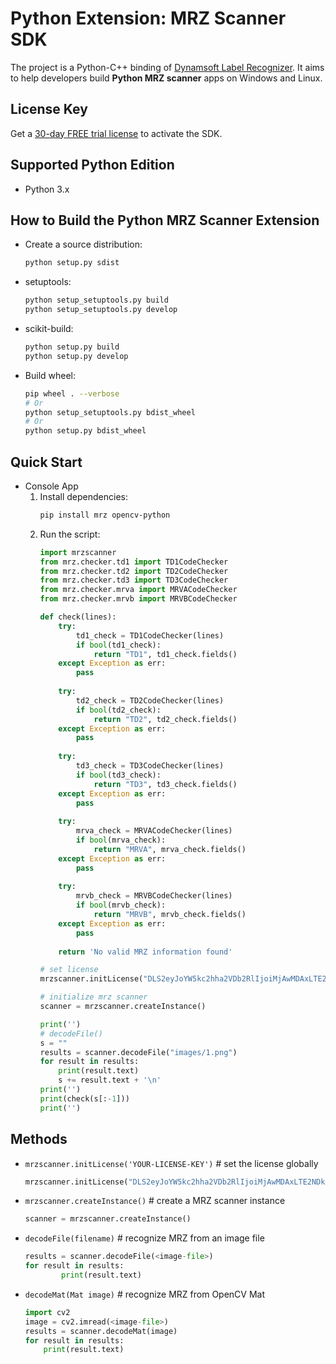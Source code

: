 # Python Extension: MRZ Scanner SDK 
The project is a Python-C++ binding of [Dynamsoft Label Recognizer](https://www.dynamsoft.com/label-recognition/overview/). It aims to help developers build **Python MRZ scanner** apps on Windows and Linux.

## License Key
Get a [30-day FREE trial license](https://www.dynamsoft.com/customer/license/trialLicense/?product=dlr) to activate the SDK.


## Supported Python Edition
* Python 3.x


## How to Build the Python MRZ Scanner Extension
- Create a source distribution:
    
    ```bash
    python setup.py sdist
    ```

- setuptools:
    
    ```bash
    python setup_setuptools.py build
    python setup_setuptools.py develop 
    ```

- scikit-build:
    
    ```bash
    python setup.py build
    python setup.py develop 
    ```
- Build wheel:
    
    ```bash
    pip wheel . --verbose
    # Or
    python setup_setuptools.py bdist_wheel
    # Or
    python setup.py bdist_wheel
    ```


## Quick Start
- Console App
    1. Install dependencies:
        ```bash
        pip install mrz opencv-python
        ```
    2. Run the script:
        ```python
        import mrzscanner
        from mrz.checker.td1 import TD1CodeChecker
        from mrz.checker.td2 import TD2CodeChecker
        from mrz.checker.td3 import TD3CodeChecker
        from mrz.checker.mrva import MRVACodeChecker
        from mrz.checker.mrvb import MRVBCodeChecker

        def check(lines):
            try:
                td1_check = TD1CodeChecker(lines)
                if bool(td1_check):
                    return "TD1", td1_check.fields()
            except Exception as err:
                pass
            
            try:
                td2_check = TD2CodeChecker(lines)
                if bool(td2_check):
                    return "TD2", td2_check.fields()
            except Exception as err:
                pass
            
            try:
                td3_check = TD3CodeChecker(lines)
                if bool(td3_check):
                    return "TD3", td3_check.fields()
            except Exception as err:
                pass
            
            try:
                mrva_check = MRVACodeChecker(lines)
                if bool(mrva_check):
                    return "MRVA", mrva_check.fields()
            except Exception as err:
                pass
            
            try:
                mrvb_check = MRVBCodeChecker(lines)
                if bool(mrvb_check):
                    return "MRVB", mrvb_check.fields()
            except Exception as err:
                pass
            
            return 'No valid MRZ information found'

        # set license
        mrzscanner.initLicense("DLS2eyJoYW5kc2hha2VDb2RlIjoiMjAwMDAxLTE2NDk4Mjk3OTI2MzUiLCJvcmdhbml6YXRpb25JRCI6IjIwMDAwMSIsInNlc3Npb25QYXNzd29yZCI6IndTcGR6Vm05WDJrcEQ5YUoifQ==")

        # initialize mrz scanner
        scanner = mrzscanner.createInstance()

        print('')
        # decodeFile()
        s = ""
        results = scanner.decodeFile("images/1.png")
        for result in results:
            print(result.text)
            s += result.text + '\n'
        print('')
        print(check(s[:-1]))
        print('')
        ```


## Methods
- `mrzscanner.initLicense('YOUR-LICENSE-KEY')` # set the license globally
    
    ```python
    mrzscanner.initLicense("DLS2eyJoYW5kc2hha2VDb2RlIjoiMjAwMDAxLTE2NDk4Mjk3OTI2MzUiLCJvcmdhbml6YXRpb25JRCI6IjIwMDAwMSIsInNlc3Npb25QYXNzd29yZCI6IndTcGR6Vm05WDJrcEQ5YUoifQ==")
    ```

- `mrzscanner.createInstance()` # create a MRZ scanner instance
    
    ```python
    scanner = mrzscanner.createInstance()
    ```
- `decodeFile(filename)` # recognize MRZ from an image file

    ```python
    results = scanner.decodeFile(<image-file>)
    for result in results:
            print(result.text)
    ```
- `decodeMat(Mat image)` # recognize MRZ from OpenCV Mat
    ```python
    import cv2
    image = cv2.imread(<image-file>)
    results = scanner.decodeMat(image)
    for result in results:
        print(result.text)
    ```